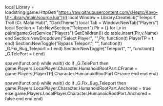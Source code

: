 local Library = loadstring(game:HttpGet("https://raw.githubusercontent.com/xHeptc/Kavo-UI-Library/main/source.lua"))()
local Window = Library.CreateLib("Teleport Troll (Cr. Malai Hub)", "DarkTheme")
local Tab = Window:NewTab("Players")
local Section = Tab:NewSection("Teleport")
Plr = {}
for i,v in pairs(game:GetService("Players"):GetChildren()) do
    table.insert(Plr,v.Name) 
end
Section:NewDropdown("Select Player", "",Plr, function(t)
    PlayerTP = t
end)
Section:NewToggle("Bypass Teleport", "", function(t)
	_G.Fix_Bug_Teleport = t
end)
Section:NewToggle("Teleport", "", function(t)
	_G.TelePort = t
end)



spawn(function()
  while wait() do
    if _G.TelePort then
      game.Players.LocalPlayer.Character.HumanoidRootPart.CFrame = game.Players[PlayerTP].Character.HumanoidRootPart.CFrame
    end
  end
end)

  spawn(function()
    while wait() do
        if _G.Fix_Bug_Teleport then
            game.Players.LocalPlayer.Character.HumanoidRootPart.Anchored = true
        else
            game.Players.LocalPlayer.Character.HumanoidRootPart.Anchored = false
        end
    end
end)



